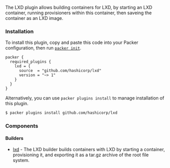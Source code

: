 The LXD plugin allows building containers for LXD, by starting an LXD container,
running provisioners within this container, then saveing the container
as an LXD image.

### Installation

To install this plugin, copy and paste this code into your Packer configuration, then run [`packer init`](https://www.packer.io/docs/commands/init).

```hcl
packer {
  required_plugins {
    lxd = {
      source  = "github.com/hashicorp/lxd"
      version = "~> 1"
    }
  }
}
```

Alternatively, you can use `packer plugins install` to manage installation of this plugin.

```sh
$ packer plugins install github.com/hashicorp/lxd
```

### Components

#### Builders

- [lxd](/packer/integrations/hashicorp/lxd/latest/components/builder/lxd) - The LXD builder builds containers with LXD
  by starting a container, provisioning it, and exporting it as a tar.gz archive of the root file system.
